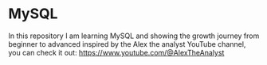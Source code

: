# MySQL
In this repository I am learning MySQL and showing the growth journey from beginner to advanced inspired by the Alex the analyst YouTube channel, you can check it out: https://www.youtube.com/@AlexTheAnalyst
